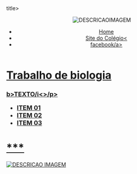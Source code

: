 <!DOCTYPE html>
<html>
<head> 
<meta charset='utf-8'>
<meta http-equiv='X-UA-Compatible' content='IE=edge'>
 <title>TITULO DA ABA></title>title>
 <meta name='viewport' content='width=device-width,inital-scale=1'>
 <link rel='stylesheet' type='text/css' media='screen' href='style.css'>
  <script src='main.js'></script>
  </head>
  <body>
  <header><p><img id="TITULOIMAGEM" src="logo.jpeg" alt="DESCRICAOIMAGEM"></p>
  <nav>
  <ul id="lista01">
  <li><a target="_blank" href="index.html">Home</li>
  <li><a target="_blank"href="http://www.consultaescolas.pr.gov.br/">Site do Colégio<
<li><a target="_blank" href="https://www.facebook.com/profile.php?id=10009582499964">facebook</li<>/a>
 </ul>
 </nav>
 </header>
 <main>
 <h1> Trabalho de biologia</h1>
 <div O desenvolvimento sustentável é um conceito que busca conciliar o progresso socioeconômico e político com a preservação ambiental e o uso racional dos recursos naturais. O objetivo é atender às necessidades da geração atual sem comprometer a capacidade de atender às necessidades das gerações, Algumas ações que podem ser adotadas para promover o desenvolvimento sustentável são:
Economizar energia
Reduzir o consumo de água
Utilizar transportes coletivos ou bicicletas
Plantar árvores e plantas
Adotar embalagens e sacolas sustentáveis
Evitar o desperdício de comida
Reduzir a quantidade de impressões
Não jogar lixo nas ruas
Separar o lixo, adotando a coleta. seletivafuturasclass="PRIMEIROPARAGRAFO">
 <h3> </h<3>
 <p><i></i>b>TEXTO</b<>/i<>/p>
 <ul id="lista02">
 <li>ITEM 01</li>
 <li>ITEM 02</li>
 <li>ITEM 03</li>
 </ul>
 </div>
 <h1>***</h1>
 </main>
 <footer><p><img id="TITULOIMAGEM" src=logo.jpeg" alt="DESCRICAO IMAGEM"></p></footer>
 </body>
  </html>
